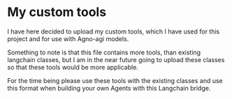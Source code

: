 # My custom tools 

I have here decided to upload my custom tools, which I have used for this project and for use with Agno-agi models.

Something to note is that this file contains more tools, than existing langchain classes, but I am in the near future going to upload these classes 
so that these tools would be more applicable. 

For the time being please use these tools with the existing classes and use this format when building your own Agents with this Langchain bridge. 

